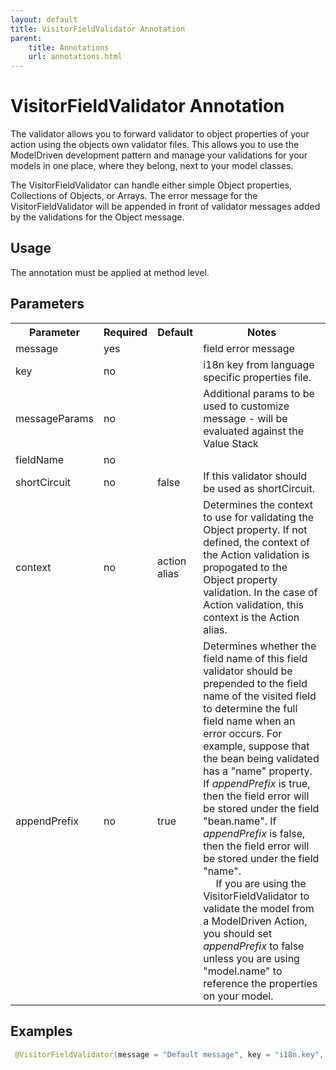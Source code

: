 ```yaml
---
layout: default
title: VisitorFieldValidator Annotation
parent:
    title: Annotations
    url: annotations.html
---
```


# VisitorFieldValidator Annotation

The validator allows you to forward validator to object properties of your action
using the objects own validator files. This allows you to use the ModelDriven development
pattern and manage your validations for your models in one place, where they belong, next to
your model classes.

The VisitorFieldValidator can handle either simple Object properties, Collections of Objects, or Arrays.
The error message for the VisitorFieldValidator will be appended in front of validator messages added
by the validations for the Object message.

## Usage

The annotation must be applied at method level.

## Parameters

<p> <table class='confluenceTable' summary=''>
 <tr>
 <th class='confluenceTh'> Parameter </th>
 <th class='confluenceTh'> Required </th>
 <th class='confluenceTh'> Default </th>
 <th class='confluenceTh'> Notes </th>
 </tr>
 <tr>
 <td class='confluenceTd'>message</td>
 <td class='confluenceTd'>yes</td>
 <td class='confluenceTd'>&nbsp;</td>
 <td class='confluenceTd'>field error message</td>
 </tr>
 <tr>
 <td class='confluenceTd'>key</td>
 <td class='confluenceTd'>no</td>
 <td class='confluenceTd'>&nbsp;</td>
 <td class='confluenceTd'>i18n key from language specific properties file.</td>
 </tr>
 <tr>
 <td class='confluenceTd'>messageParams</td>
 <td class='confluenceTd'>no</td>
 <td class='confluenceTd'>&nbsp;</td>
 <td class='confluenceTd'>Additional params to be used to customize message - will be evaluated against the Value Stack</td>
 </tr>
 <tr>
 <td class='confluenceTd'>fieldName</td>
 <td class='confluenceTd'>no</td>
 <td class='confluenceTd'>&nbsp;</td>
 <td class='confluenceTd'>&nbsp;</td>
 </tr>
 <tr>
 <td class='confluenceTd'>shortCircuit</td>
 <td class='confluenceTd'>no</td>
 <td class='confluenceTd'>false</td>
 <td class='confluenceTd'>If this validator should be used as shortCircuit.</td>
 </tr>
 <tr>
 <td class='confluenceTd'> context </td>
 <td class='confluenceTd'> no </td>
 <td class='confluenceTd'> action alias </td>
 <td class='confluenceTd'> Determines the context to use for validating the Object property. If not defined, the context of the Action validation is propogated to the Object property validation.  In the case of Action validation, this context is the Action alias.  </td>
 </tr>
 <tr>
 <td class='confluenceTd'> appendPrefix </td>
 <td class='confluenceTd'> no </td>
 <td class='confluenceTd'> true </td>
 <td class='confluenceTd'> Determines whether the field name of this field validator should be prepended to the field name of the visited field to determine the full field name when an error occurs.  For example, suppose that the bean being validated has a "name" property.  If <em>appendPrefix</em> is true, then the field error will be stored under the field "bean.name".  If <em>appendPrefix</em> is false, then the field error will be stored under the field "name".  <br> <img class="emoticon" src="/images/icons/emoticons/warning.gif" height="16" width="16" alt="" style="border: 0px; align: middle;"> If you are using the VisitorFieldValidator to validate the model from a ModelDriven Action, you should set <em>appendPrefix</em> to false unless you are using "model.name" to reference the properties on your model. </td>
 </tr>
 </table>
</p>

## Examples

```java
 @VisitorFieldValidator(message = "Default message", key = "i18n.key", shortCircuit = true, context = "action alias", appendPrefix = true)

```
